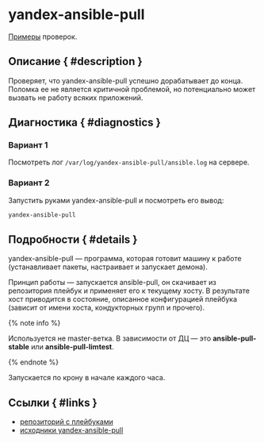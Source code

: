 # yandex-ansible-pull

[Примеры](https://juggler.yandex-team.ru/aggregate_checks/?query=service%3Dyandex-ansible-pull%26(namespace%3Ddirect.prod%7Cnamespace%3Ddirect.test%7Cnamespace%3Ddirect.dev)) проверок.

## Описание { #description }
Проверяет, что yandex-ansible-pull успешно дорабатывает до конца.  
Поломка ее не является критичной проблемой, но потенциально может вызвать не работу всяких приложений.

## Диагностика { #diagnostics }
### Вариант 1
Посмотреть лог `/var/log/yandex-ansible-pull/ansible.log` на сервере.

### Вариант 2
Запустить руками yandex-ansible-pull и посмотреть его вывод:
```sh
yandex-ansible-pull
```

## Подробности { #details }
yandex-ansible-pull — программа, которая готовит машину к работе (устанавливает пакеты, настраивает и запускает демона).

Принцип работы — запускается ansible-pull, он скачивает из репозитория плейбук и применяет его к текущему хосту.
В результате хост приводится в состояние, описанное конфигурацией плейбука (зависит от имени хоста, кондукторных групп и прочего).

{% note info %}

Используется не master-ветка. В зависимости от ДЦ — это **ansible-pull-stable** или **ansible-pull-limtest**.

{% endnote %}

Запускается по крону в начале каждого часа.

## Ссылки { #links }
- [репозиторий с плейбуками](https://github.yandex-team.ru/DirectAdmin/ansible-playbooks)
- [исходники yandex-ansible-pull](https://github.yandex-team.ru/DirectAdmin/yandex-du-ansible-pull)
